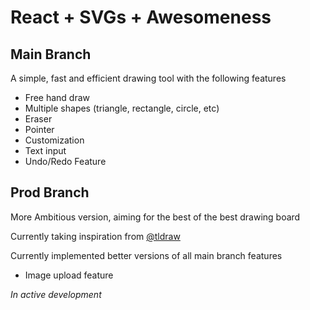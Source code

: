 # React + SVGs + Awesomeness 

## Main Branch

A simple, fast and efficient drawing tool with the following features
- Free hand draw
- Multiple shapes (triangle, rectangle, circle, etc)
- Eraser
- Pointer
- Customization
- Text input
- Undo/Redo Feature


## Prod Branch

More Ambitious version, aiming for the best of the best drawing board

Currently taking inspiration from [@tldraw](https://github.com/tldraw)

Currently implemented better versions of all main branch features

- Image upload feature

*In active development*